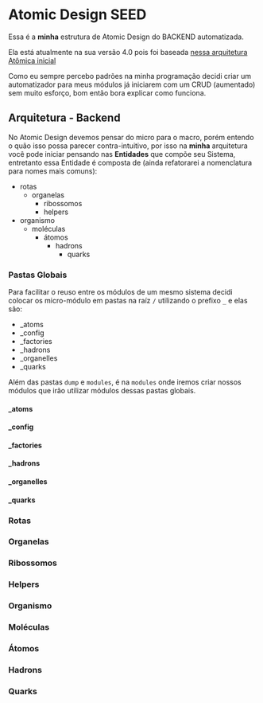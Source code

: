 # Atomic Design SEED

Essa é a **minha** estrutura de Atomic Design do BACKEND automatizada.

Ela está atualmente na sua versão 4.0 pois foi baseada [nessa arquitetura Atômica inicial](https://github.com/Webschool-io/Node-Atomic-Design-Modelo-Padrao)

Como eu sempre percebo padrões na minha programação decidi criar um automatizador para meus módulos já iniciarem com um CRUD (aumentado) sem muito esforço, bom então bora explicar como funciona.

## Arquitetura - Backend

No Atomic Design devemos pensar do micro para o macro, porém entendo o quão isso possa parecer contra-intuitivo, por isso na **minha** arquitetura você pode iniciar pensando nas **Entidades** que compõe seu Sistema, entretanto essa Entidade é composta de (ainda refatorarei a nomenclatura para nomes mais comuns):

- rotas
  - organelas
    - ribossomos
    - helpers
- organismo
  - moléculas
    - átomos
      - hadrons
        - quarks


### Pastas Globais

Para facilitar o reuso entre os módulos de um mesmo sistema decidi colocar os micro-módulo em pastas na raíz `/` utilizando o prefixo `_` e elas são:

- _atoms
- _config
- _factories
- _hadrons
- _organelles
- _quarks

Além das pastas `dump` e `modules`, é na `modules` onde iremos criar nossos módulos que irão utilizar módulos dessas pastas globais.

#### _atoms

#### _config

#### _factories

#### _hadrons

#### _organelles

#### _quarks

### Rotas


### Organelas

### Ribossomos

### Helpers

### Organismo

### Moléculas

### Átomos

### Hadrons

### Quarks
